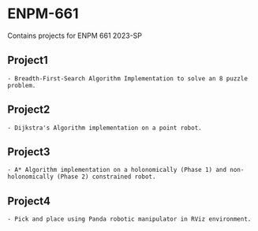 # ENPM-661
Contains projects for ENPM 661 2023-SP

## Project1
    - Breadth-First-Search Algorithm Implementation to solve an 8 puzzle problem.

## Project2
    - Dijkstra's Algorithm implementation on a point robot.

## Project3
    - A* Algorithm implementation on a holonomically (Phase 1) and non-holonomically (Phase 2) constrained robot.

## Project4
    - Pick and place using Panda robotic manipulator in RViz environment.
